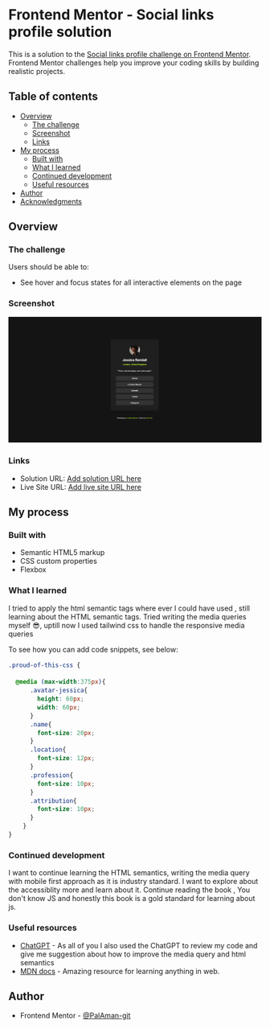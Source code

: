 # Frontend Mentor - Social links profile solution

This is a solution to the [Social links profile challenge on Frontend Mentor](https://www.frontendmentor.io/challenges/social-links-profile-UG32l9m6dQ). Frontend Mentor challenges help you improve your coding skills by building realistic projects. 

## Table of contents

- [Overview](#overview)
  - [The challenge](#the-challenge)
  - [Screenshot](#screenshot)
  - [Links](#links)
- [My process](#my-process)
  - [Built with](#built-with)
  - [What I learned](#what-i-learned)
  - [Continued development](#continued-development)
  - [Useful resources](#useful-resources)
- [Author](#author)
- [Acknowledgments](#acknowledgments)


## Overview

### The challenge

Users should be able to:

- See hover and focus states for all interactive elements on the page

### Screenshot

![](./assets/images/social-links-profile-main-screenshot.png)


### Links

- Solution URL: [Add solution URL here](https://your-solution-url.com)
- Live Site URL: [Add live site URL here](https://your-live-site-url.com)

## My process

### Built with

- Semantic HTML5 markup
- CSS custom properties
- Flexbox

### What I learned

I tried to apply the html semantic tags where ever I could have used , still learning about the HTML semantic tags.
Tried writing the media queries myself 😎, uptill now I used tailwind css to handle the responsive media queries

To see how you can add code snippets, see below:

```css
.proud-of-this-css {

  @media (max-width:375px){
      .avatar-jessica{
        height: 60px;
        width: 60px;
      }
      .name{
        font-size: 20px;
      }
      .location{
        font-size: 12px;
      }
      .profession{
        font-size: 10px;
      }
      .attribution{
        font-size: 10px;
      }
    }
}
```

### Continued development

I want to continue learning the HTML semantics, writing the media query with mobile first approach as it is industry standard.
I want to explore about the accessiblity more and learn about it.
Continue reading the book , You don't know JS and honestly this book is a gold standard for learning about js.


### Useful resources

- [ChatGPT](https://chatgpt.com) - As all of you I also used the ChatGPT to review my code and give me suggestion about how to improve the media query and html semantics
- [MDN docs](https://developer.mozilla.org/en-US/) - Amazing resource for learning anything in web.

## Author

- Frontend Mentor - [@PalAman-git](https://www.frontendmentor.io/profile/PalAman-git)


